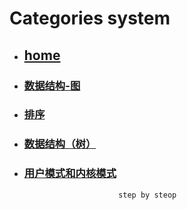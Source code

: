 # Categories system
* ## [home](../README.md)
* ### [数据结构-图](graph.md)
* ### [排序](sort.md)
* ### [数据结构（树）](tree.md)
* ### [用户模式和内核模式](userModeAndKernelMode.md)
                           step by steop